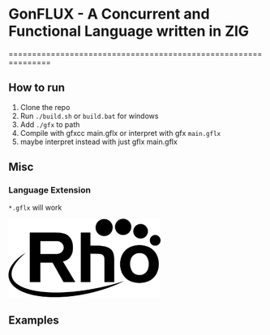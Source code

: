 # GonFLUX - A Concurrent and Functional Language written in ZIG
===============================================================

## How to run 

1. Clone the repo
2. Run `./build.sh` or `build.bat` for windows
3. Add `./gfx` to path
4. Compile with gfxcc main.gflx or interpret with gfx `main.gflx`
5. maybe interpret instead with just gflx main.gflx 


## Misc

### Language Extension

`*.gflx` will work

<img src="https://raw.githubusercontent.com/arshajii/rho/master/resources/logo.png" alt="logo" width="300">



Examples
--------


